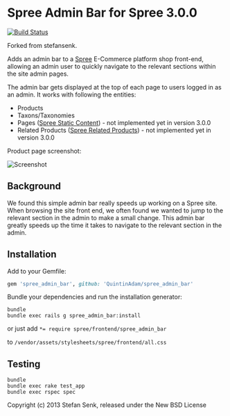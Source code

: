 Spree Admin Bar for Spree 3.0.0
===============

[![Build Status](https://travis-ci.org/QuintinAdam/spree_admin_bar.svg)](https://travis-ci.org/QuintinAdam/spree_admin_bar)

Forked from stefansenk.

Adds an admin bar to a [Spree](http://github.com/spree/spree) E-Commerce platform shop front-end, allowing an admin user to quickly navigate to the relevant sections within the site admin pages.

The admin bar gets displayed at the top of each page to users logged in as an admin. It works with following the entities:
* Products
* Taxons/Taxonomies
* Pages  ([Spree Static Content](https://github.com/spree/spree_static_content)) - not implemented yet in version 3.0.0
* Related Products  ([Spree Related Products](https://github.com/spree/spree_related_products)) - not implemented yet in version 3.0.0

Product page screenshot:

![Screenshot](https://raw.github.com/stefansenk/spree_admin_bar/master/screenshot.png)


Background
----------

We found this simple admin bar really speeds up working on a Spree site. When browsing the site front end, we often found we wanted to jump to the relevant section in the admin to make a small change. This admin bar greatly speeds up the time it takes to navigate to the relevant section in the admin.


Installation
------------

Add to your Gemfile:

```ruby
gem 'spree_admin_bar', github: 'QuintinAdam/spree_admin_bar'
```

Bundle your dependencies and run the installation generator:

```shell
bundle
bundle exec rails g spree_admin_bar:install
```

or just add `*= require spree/frontend/spree_admin_bar`

to `/vendor/assets/stylesheets/spree/frontend/all.css`


Testing
-------

```shell
bundle
bundle exec rake test_app
bundle exec rspec spec
```


Copyright (c) 2013 Stefan Senk, released under the New BSD License
